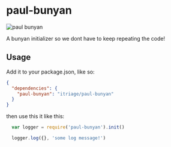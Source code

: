 # paul-bunyan

![paul bunyan](img/1386914471_17mkqox_iwfc2q0.gif)

A bunyan initializer so we dont have to keep repeating the code!

## Usage

Add it to your package.json, like so:
```json
{
  "dependencies": {
    "paul-bunyan": "itriage/paul-bunyan"
  }
}
```

then use this it like this:

```javascript
  var logger = require('paul-bunyan').init()

  logger.log({}, 'some log message!')
```
